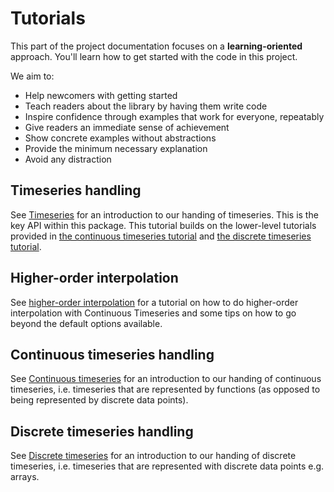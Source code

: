 # Tutorials

This part of the project documentation
focuses on a **learning-oriented** approach.
You'll learn how to get started with the code in this project.

We aim to:

- Help newcomers with getting started
- Teach readers about the library by having them write code
- Inspire confidence through examples that work for everyone, repeatably
- Give readers an immediate sense of achievement
- Show concrete examples without abstractions
- Provide the minimum necessary explanation
- Avoid any distraction

## Timeseries handling

See [Timeseries](./timeseries_tutorial)
for an introduction to our handing of timeseries.
This is the key API within this package.
This tutorial builds on the lower-level tutorials provided in
[the continuous timeseries tutorial](./continuous_timeseries_tutorial)
and [the discrete timeseries tutorial](./discrete_timeseries_tutorial).

## Higher-order interpolation

See [higher-order interpolation](./higher_order_interpolation)
for a tutorial on how to do higher-order interpolation with Continuous Timeseries
and some tips on how to go beyond the default options available.

## Continuous timeseries handling

See [Continuous timeseries](./continuous_timeseries_tutorial)
for an introduction to our handing of continuous timeseries,
i.e. timeseries that are represented by functions
(as opposed to being represented by discrete data points).

## Discrete timeseries handling

See [Discrete timeseries](./discrete_timeseries_tutorial)
for an introduction to our handing of discrete timeseries,
i.e. timeseries that are represented with discrete data points e.g. arrays.
